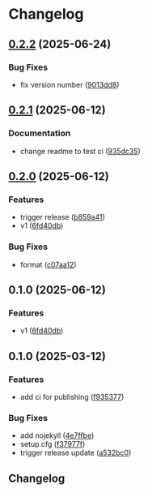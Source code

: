 # Changelog

## [0.2.2](https://github.com/graeter-group/kimmdy-hydrolysis/compare/v0.2.1...v0.2.2) (2025-06-24)


### Bug Fixes

* fix version number ([9013dd8](https://github.com/graeter-group/kimmdy-hydrolysis/commit/9013dd847d10c63f9022d7f42b58a170d8ef7be6))

## [0.2.1](https://github.com/graeter-group/kimmdy-hydrolysis/compare/v0.2.0...v0.2.1) (2025-06-12)


### Documentation

* change readme to test ci ([935dc35](https://github.com/graeter-group/kimmdy-hydrolysis/commit/935dc3539ac86ebaecdbdf7655e7bb8fbac64799))

## [0.2.0](https://github.com/graeter-group/kimmdy-hydrolysis/compare/v0.1.0...v0.2.0) (2025-06-12)


### Features

* trigger release ([b859a41](https://github.com/graeter-group/kimmdy-hydrolysis/commit/b859a419f05908dbbe032f9046ec155db7f38533))
* v1 ([6fd40db](https://github.com/graeter-group/kimmdy-hydrolysis/commit/6fd40dbc87e4bfdc5a82a64d9681fb5884d91c90))


### Bug Fixes

* format ([c07aa12](https://github.com/graeter-group/kimmdy-hydrolysis/commit/c07aa12885b2f26798d589bb367e3220bee8b668))

## 0.1.0 (2025-06-12)


### Features

* v1 ([6fd40db](https://github.com/graeter-group/kimmdy-hydrolysis/commit/6fd40dbc87e4bfdc5a82a64d9681fb5884d91c90))

## 0.1.0 (2025-03-12)


### Features

* add ci for publishing ([f935377](https://github.com/graeter-group/kimmdy-hydrolysis/commit/f9353771155923dab4dcb72f7c93deb825e72e6e))


### Bug Fixes

* add nojekyll ([4e7ffbe](https://github.com/graeter-group/kimmdy-hydrolysis/commit/4e7ffbed7a77a619939095620723d43c5839d44c))
* setup.cfg ([f37977f](https://github.com/graeter-group/kimmdy-hydrolysis/commit/f37977f9a4bf7eda0ce5d432456bd171bd810c77))
* trigger release update ([a532bc0](https://github.com/graeter-group/kimmdy-hydrolysis/commit/a532bc04d6dbca71b529cad04a574f320c5965ce))

## Changelog
